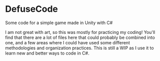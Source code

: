 # DefuseCode
Some code for a simple game made in Unity with C#

I am not great with art, so this was mostly for practicing my coding! You'll find that there are a lot of files here that could probably be combined into one, and a few areas where I could have used some different methodologies and organization practices. This is still a WIP as I use it to learn new and better ways to code in C#. 
